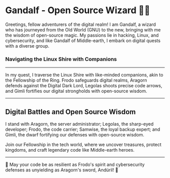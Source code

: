 # Gandalf - Open Source Wizard 🧙‍♂️

Greetings, fellow adventurers of the digital realm! I am Gandalf, a wizard who
has journeyed from the Old World (GNU) to the new, bringing with me the wisdom
of open-source magic. My passions lie in hacking, Linux, and cybersecurity, and
like Gandalf of Middle-earth, I embark on digital quests with a diverse group.

### Navigating the Linux Shire with Companions

----------------------------------------

In my quest, I traverse the Linux Shire with like-minded companions, akin to the
Fellowship of the Ring. Frodo safeguards digital realms, Aragorn defends against
the Digital Dark Lord, Legolas shoots precise code arrows, and Gimli fortifies
our digital strongholds with open-source wisdom.

----------------------------------------

## Digital Battles and Open Source Wisdom

I stand with Aragorn, the server administrator; Legolas, the sharp-eyed
developer; Frodo, the code carrier; Samwise, the loyal backup expert; and Gimli,
the dwarf fortifying our defenses with open-source wisdom.

Join our Fellowship in the tech world, where we uncover treasures, protect
kingdoms, and craft legendary code like Middle-earth heroes.

----------------------------------------

🌟 May your code be as resilient as Frodo's spirit and cybersecurity defenses as
unyielding as Aragorn's sword, Andúril! 🌟
